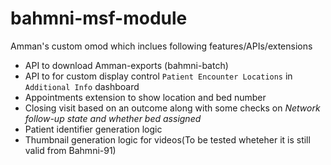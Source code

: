 # bahmni-msf-module
Amman's custom omod which inclues following features/APIs/extensions

* API to download Amman-exports (bahmni-batch)
* API to for custom display control `Patient Encounter Locations` in `Additional Info` dashboard
* Appointments extension to show location and bed number
* Closing visit based on an outcome along with some checks on *Network follow-up state and whether bed assigned*
* Patient identifier generation logic
* Thumbnail generation logic for videos(To be tested wheteher it is still valid from Bahmni-91)
